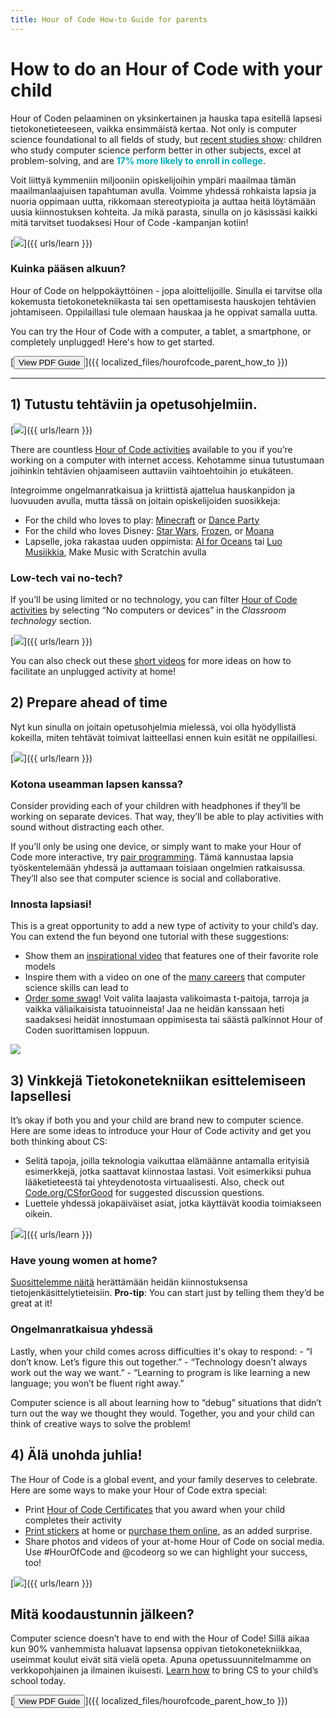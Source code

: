 ```yaml
---
title: Hour of Code How-to Guide for parents
---
```


# How to do an Hour of Code with your child

Hour of Coden pelaaminen on yksinkertainen ja hauska tapa esitellä lapsesi tietokonetieteeseen, vaikka ensimmäistä kertaa. Not only is computer science foundational to all fields of study, but [recent studies show](https://medium.com/@codeorg/cs-helps-students-outperform-in-school-college-and-workplace-66dd64a69536): children who study computer science perform better in other subjects, excel at problem-solving, and are <font color="00adbc"><b>17% more likely to enroll in college</b></font>.

Voit liittyä kymmeniin miljooniin opiskelijoihin ympäri maailmaa tämän maailmanlaajuisen tapahtuman avulla. Voimme yhdessä rohkaista lapsia ja nuoria oppimaan uutta, rikkomaan stereotypioita ja auttaa heitä löytämään uusia kiinnostuksen kohteita. Ja mikä parasta, sinulla on jo käsissäsi kaikki mitä tarvitset tuodaksesi Hour of Code -kampanjan kotiin!

[![](/images/fit-600/Marketing/mother-helping-her-daughter-use-a-laptop-4260325.jpg)]({{ urls/learn }})

<h3>Kuinka pääsen alkuun?</h3>

Hour of Code on helppokäyttöinen - jopa aloittelijoille. Sinulla ei tarvitse olla kokemusta tietokonetekniikasta tai sen opettamisesta hauskojen tehtävien johtamiseen. Oppilaillasi tule olemaan hauskaa ja he oppivat samalla uutta.

You can try the Hour of Code with a computer, a tablet, a smartphone, or completely unplugged! Here's how to get started.

[<button>View PDF Guide</button>]({{ localized_files/hourofcode_parent_how_to }})

* * *

## 1) Tutustu tehtäviin ja opetusohjelmiin.

[![](/images/fit-600/tutorials.png)]({{ urls/learn }})

There are countless [Hour of Code activities](https://hourofcode.com/us/learn) available to you if you’re working on a computer with internet access. Kehotamme sinua tutustumaan joihinkin tehtävien ohjaamiseen auttaviin vaihtoehtoihin jo etukäteen.

Integroimme ongelmanratkaisua ja kriittistä ajattelua hauskanpidon ja luovuuden avulla, mutta tässä on joitain opiskelijoiden suosikkeja:

- For the child who loves to play: [Minecraft](https://code.org/minecraft) or [Dance Party](https://code.org/dance)
- For the child who loves Disney: [Star Wars](https://code.org/starwars), [Frozen](https://studio.code.org/s/frozen/lessons/1/levels/1), or [Moana](https://partners.disney.com/hour-of-code?cds&cmp=vanity%7Cnatural%7Cus%7Cmoanahoc%7C)
- Lapselle, joka rakastaa uuden oppimista: [AI for Oceans](https://code.org/oceans) tai [Luo Musiikkia](https://scratch.mit.edu/projects/editor/?tutorial=music&utm_source=codeorg), Make Music with Scratchin avulla

<h3>Low-tech vai no-tech?</h3>

If you’ll be using limited or no technology, you can filter [Hour of Code activities](https://hourofcode.com/us/learn) by selecting “No computers or devices” in the *Classroom technology* section.

[![](/images/fit-500/Marketing/filtering-activities-hoc.jpg)]({{ urls/learn }})

You can also check out these [short videos](https://www.youtube.com/playlist?list=PLzdnOPI1iJNcpfa4LtbaIl35gqir_5XUu) for more ideas on how to facilitate an unplugged activity at home!

## 2) Prepare ahead of time

Nyt kun sinulla on joitain opetusohjelmia mielessä, voi olla hyödyllistä kokeilla, miten tehtävät toimivat laitteellasi ennen kuin esität ne oppilaillesi.

[![](/images/fit-600/Marketing/father-and-children-looking-at-a-laptop-4260749.jpg)]({{ urls/learn }})

<h3>Kotona useamman lapsen kanssa?</h3>

Consider providing each of your children with headphones if they’ll be working on separate devices. That way, they’ll be able to play activities with sound without distracting each other.

If you’ll only be using one device, or simply want to make your Hour of Code more interactive, try [pair programming](https://www.youtube.com/watch?v=vgkahOzFH2Q). Tämä kannustaa lapsia työskentelemään yhdessä ja auttamaan toisiaan ongelmien ratkaisussa. They’ll also see that computer science is social and collaborative.

<h3>Innosta lapsiasi! </h3>

This is a great opportunity to add a new type of activity to your child’s day. You can extend the fun beyond one tutorial with these suggestions:

- Show them an [inspirational video](https://www.youtube.com/playlist?list=PLzdnOPI1iJNcadqJAZnbDYShie4gLZQQJ) that features one of their favorite role models
- Inspire them with a video on one of the [many careers](https://www.youtube.com/playlist?list=PLzdnOPI1iJNfpD8i4Sx7U0y2MccnrNZuP) that computer science skills can lead to
- [Order some swag](https://store.code.org/)! Voit valita laajasta valikoimasta t-paitoja, tarroja ja vaikka väliaikaisista tatuoinneista! Jaa ne heidän kanssaan heti saadaksesi heidät innostumaan oppimisesta tai säästä palkinnot Hour of Coden suorittamisen loppuun. 

<a href="https://store.code.org/" target="_blank"><img src="/images/fit-500/Marketing/hourofcodestore.jpg"></a>

## 3) Vinkkejä Tietokonetekniikan esittelemiseen lapsellesi

It’s okay if both you and your child are brand new to computer science. Here are some ideas to introduce your Hour of Code activity and get you both thinking about CS:

- Selitä tapoja, joilla teknologia vaikuttaa elämäänne antamalla erityisiä esimerkkejä, jotka saattavat kiinnostaa lastasi. Voit esimerkiksi puhua lääketieteestä tai yhteydenotosta virtuaalisesti. Also, check out [Code.org/CSforGood](https://code.org/csforgood) for suggested discussion questions.
- Luettele yhdessä jokapäiväiset asiat, jotka käyttävät koodia toimiakseen oikein.

[![](/images/fit-600/Marketing/girl-sitting-on-sofa-while-using-tablet-computer-4144035.jpg)]({{ urls/learn }})

<h3>Have young women at home?</h3>

<a href="https://code.org/girls">Suosittelemme näitä</a> herättämään heidän kiinnostuksensa tietojenkäsittelytieteisiin. **Pro-tip**: You can start just by telling them they’d be great at it!

<h3>Ongelmanratkaisua yhdessä</h3>

Lastly, when your child comes across difficulties it's okay to respond: - “I don’t know. Let’s figure this out together.” - “Technology doesn’t always work out the way we want.” - “Learning to program is like learning a new language; you won’t be fluent right away.”

Computer science is all about learning how to “debug” situations that didn’t turn out the way we thought they would. Together, you and your child can think of creative ways to solve the problem!

## 4) Älä unohda juhlia!

The Hour of Code is a global event, and your family deserves to celebrate. Here are some ways to make your Hour of Code extra special:

- Print [Hour of Code Certificates](https://staging.code.org/certificates) that you award when your child completes their activity 
- [Print stickers](https://staging.hourofcode.com/us/promote/resources#stickers) at home or [purchase them online](https://store.code.org/), as an added surprise. 
- Share photos and videos of your at-home Hour of Code on social media. Use #HourOfCode and @codeorg so we can highlight your success, too!

[![](/images/fit-600/Marketing/g8TUlHzF.jpeg)]({{ urls/learn }})

<h2>Mitä koodaustunnin jälkeen?</h2>

Computer science doesn’t have to end with the Hour of Code! Sillä aikaa kun 90% vanhemmista haluavat lapsensa oppivan tietokonetekniikkaa, useimmat koulut eivät sitä vielä opeta. Apuna opetussuunnitelmamme on verkkopohjainen ja ilmainen ikuisesti. [Learn how](https://code.org/yourschool) to bring CS to your child’s school today.

[<button>View PDF Guide</button>]({{ localized_files/hourofcode_parent_how_to }})
